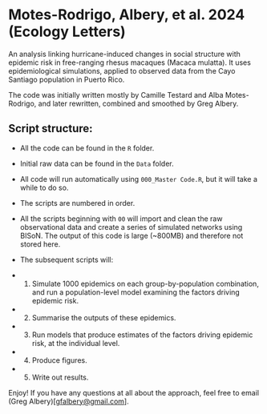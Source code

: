 # Motes-Rodrigo, Albery, et al. 2024 (Ecology Letters)

An analysis linking hurricane-induced changes in social structure with epidemic risk in free-ranging rhesus macaques (Macaca mulatta). It uses epidemiological simulations, applied to observed data from the Cayo Santiago population in Puerto Rico.

The code was initially written mostly by Camille Testard and Alba Motes-Rodrigo, and later rewritten, combined and smoothed by Greg Albery.

## Script structure:

- All the code can be found in the `R` folder. 
- Initial raw data can be found in the `Data` folder. 

- All code will run automatically using `000_Master Code.R`, but it will take a while to do so.

- The scripts are numbered in order.

- All the scripts beginning with `00` will import and clean the raw observational data and create a series of simulated networks using BISoN. The output of this code is large (~800MB) and therefore not stored here.

- The subsequent scripts will:
- 01. Simulate 1000 epidemics on each group-by-population combination, and run a population-level model examining the factors driving epidemic risk.
- 02. Summarise the outputs of these epidemics.
- 03. Run models that produce estimates of the factors driving epidemic risk, at the individual level.
- 04. Produce figures.
- 05. Write out results.

Enjoy! If you have any questions at all about the approach, feel free to email (Greg Albery)[gfalbery@gmail.com].